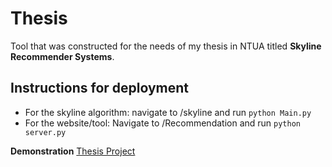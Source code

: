 # Thesis
Tool that was constructed for the needs of my thesis in NTUA titled **Skyline Recommender Systems**.

## Instructions for deployment
- For the skyline algorithm: navigate to /skyline and run `python Main.py `
- For the website/tool: Navigate to /Recommendation and run `python server.py`

**Demonstration**
[Thesis Project](https://www.youtube.com/watch?v=PiCxrZUdXyU)
